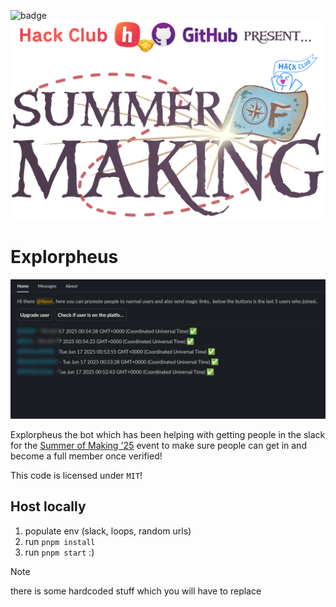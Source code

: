 ![badge](https://hackatime-badge.hackclub.com/U07L45W79E1/explorpheus)
![som banner](./som.png)

# Explorpheus

![example](./example.png)

Explorpheus the bot which has been helping with getting people in the slack for the [Summer of Making '25](https://github.com/hackclub/summer-of-making) event to make sure people can get in and become a full member once verified!

This code is licensed under `MIT`!

## Host locally

1. populate env (slack, loops, random urls)
2. run `pnpm install`
3. run `pnpm start` :)

> [!NOTE]
> there is some hardcoded stuff which you will have to replace
